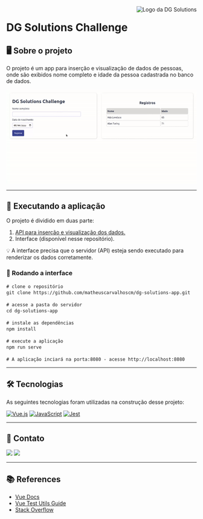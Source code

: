 <a href="https://dgsolutions.com.br/" target="_blank">
  <img src="https://dgsolutions.com.br/wp-content/uploads/2021/04/logo-dg-solutions-branca.png.webp" alt="Logo da DG Solutions" align="right">
</a>

# DG Solutions Challenge

## 🖥 Sobre o projeto

O projeto é um app para inserção e visualização de dados de pessoas, onde são exibidos nome completo e idade da pessoa cadastrada no banco de dados.

<img src="./src/assets/demonstration.gif" alt="Demonstração do app" >

---

## 🚀 Executando a aplicação

O projeto é dividido em duas parte:

1. [API para inserção e visualização dos dados.](https://github.com/matheuscarvalhoscm/dg-solutions-api)
2. Interface (disponível nesse repositório).

💡️ A interface precisa que o servidor (API) esteja sendo executado para renderizar os dados corretamente.

### **🎲️ Rodando a interface**

~~~
# clone o repositório
git clone https://github.com/matheuscarvalhoscm/dg-solutions-app.git

# acesse a pasta do servidor
cd dg-solutions-app

# instale as dependências
npm install

# execute a aplicação
npm run serve

# A aplicação inciará na porta:8080 - acesse http://localhost:8080
~~~
---
## 🛠️ Tecnologias
As seguintes tecnologias foram utilizadas na construção desse projeto:

[![Vue.js](https://img.shields.io/badge/vuejs-%2335495e.svg?style=for-the-badge&logo=vuedotjs&logoColor=fff&color=17366f)](https://vuejs.org/)
[![JavaScript](https://img.shields.io/badge/javascript-%23323330.svg?style=for-the-badge&logo=javascript&logoColor=fff&color=17366f)](https://developer.mozilla.org/pt-BR/docs/Web/JavaScript)
[![Jest](https://img.shields.io/badge/-jest-%23C21325?style=for-the-badge&logo=jest&logoColor=white&color=17366f)](https://jestjs.io/pt-BR/)

---

## 📧 Contato
[![](https://img.shields.io/badge/LinkedIn-0077B5?style=for-the-badge&logo=linkedin&logoColor=white&color=17366F)](https://www.linkedin.com/in/matheuscarvalhoscm/)
[![](https://img.shields.io/badge/Gmail-D14836?style=for-the-badge&logo=gmail&logoColor=white&color=17366F)](mailtto:matheuscarvalhoscm@gmail.com)

---

## 📚 References
- [Vue Docs](https://vuejs.org/guide/introduction.html)
- [Vue Test Utils Guide](https://v1.test-utils.vuejs.org/guides/#getting-started)
- [Stack Overflow](https://stackoverflow.com/)